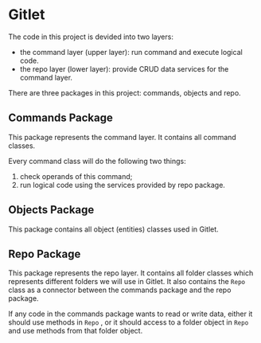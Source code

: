 # Gitlet

The code in this project is devided into two layers:

- the command layer (upper layer): run command and execute logical code.
- the repo layer (lower layer): provide CRUD data services for the command layer.

There are three packages in this project: commands, objects and repo.

## Commands Package

This package represents the command layer. It contains all command classes.

Every command class will do the following two things:

1. check operands of this command;
2. run logical code using the services provided by repo package.

## Objects Package

This package contains all object (entities) classes used in Gitlet.

## Repo Package

This package represents the repo layer. It contains all folder classes which represents different folders we will use in Gitlet. It also contains the `Repo` class as a connector between the commands package and the repo package.

If any code in the commands package wants to read or write data, either it should use methods in `Repo` , or it should access to a folder object in `Repo` and use methods from that folder object. 